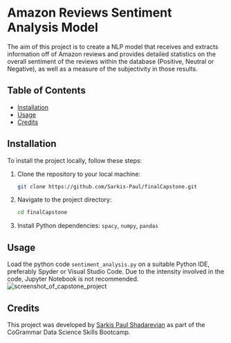 # Amazon Reviews Sentiment Analysis Model

The aim of this project is to create a NLP model that receives and extracts information off of Amazon reviews and provides detailed statistics on the overall sentiment of the reviews within the database (Positive, Neutral or Negative), as well as a measure of the subjectivity in those results. 

## Table of Contents

- [Installation](#installation)
- [Usage](#usage)
- [Credits](#credits)

## Installation

To install the project locally, follow these steps:

1. Clone the repository to your local machine:
   ```sh
   git clone https://github.com/Sarkis-Paul/finalCapstone.git

2. Navigate to the project directory:
   ```sh
   cd finalCapstone
   
3. Install Python dependencies: `spacy`, `numpy`, `pandas`

## Usage

Load the python code `sentiment_analysis.py` on a suitable Python IDE, preferably Spyder or Visual Studio Code. Due to the intensity involved in the code, Jupyter Notebook is not recommended. 
![screenshot_of_capstone_project](https://github.com/Sarkis-Paul/finalCapstone/assets/111131762/c790441a-3af0-4a3e-8e3c-8d4d05ede665)

## Credits
This project was developed by [Sarkis Paul Shadarevian](https://github.com/Sarkis-Paul) as part of the CoGrammar Data Science Skills Bootcamp.
